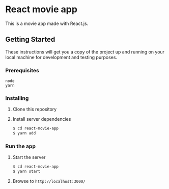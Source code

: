 # React movie app

This is a movie app made with React.js.

## Getting Started

These instructions will get you a copy of the project up and running on your local machine for development and testing purposes.

### Prerequisites

```
node
yarn
```

### Installing

1. Clone this repository

2. Install server dependencies
    ```bash
    $ cd react-movie-app
    $ yarn add
    ```

### Run the app

1. Start the server
    ```bash
    $ cd react-movie-app
    $ yarn start
    ```
2. Browse to `http://localhost:3000/`

